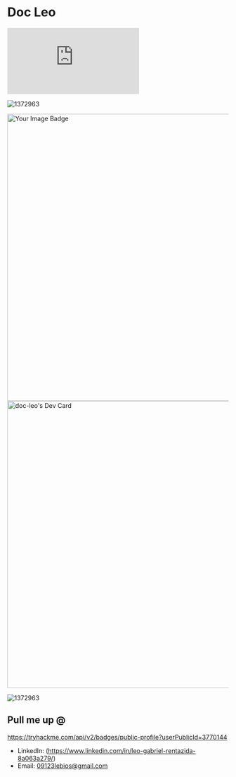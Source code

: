 # Doc Leo

<iframe src="https://tryhackme.com/api/v2/badges/public-profile?userPublicId=3770144" style='border:none;'></iframe>

![1372963](https://www.codewars.com/users/Doc-Leo/badges/large )

<img src="https://tryhackme-badges.s3.amazonaws.com/leo.rentazida.png" alt="Your Image Badge" width="652" />
<a href="https://app.daily.dev/dcleo"><img src="https://api.daily.dev/devcards/v2/RKuZ3mFuz6ACy9y5VPLZi.png?type=wide&r=o4v" width="652" alt="doc-leo's Dev Card"/></a>

![1372963](https://github.com/user-attachments/assets/240330f1-031c-4622-99c7-e1d40f69d892)






## Pull me up @
  https://tryhackme.com/api/v2/badges/public-profile?userPublicId=3770144
- LinkedIn: (https://www.linkedin.com/in/leo-gabriel-rentazida-8a063a279/)
- Email: 09123lebios@gmail.com
